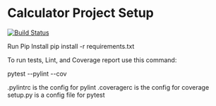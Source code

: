 # Calculator Project Setup
[![Build Status](https://app.travis-ci.com/nemanenikita/calc2.svg?branch=main)](https://app.travis-ci.com/nemanenikita/calc2)

Run Pip Install
pip install -r requirements.txt

To run tests, Lint, and Coverage report use this command:

pytest  --pylint --cov

.pylintrc is the config for pylint
.coveragerc is the config for coverage
setup.py is a config file for pytest
